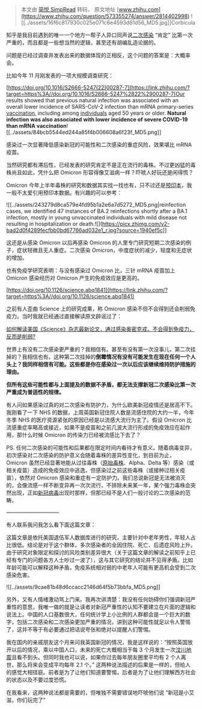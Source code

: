 > 本文由 [简悦 SimpRead](http://ksria.com/simpread/) 转码， 原文地址 [www.zhihu.com](https://www.zhihu.com/question/573355274/answer/2814402998) ![[../assets/16f6c817930c025e071c6e4593d81d56_MD5.jpg]]Corbicula​

知乎是我目前遇到的唯一一个地方一帮子人异口同声说[二次感染](https://www.zhihu.com/search?q=%E4%BA%8C%E6%AC%A1%E6%84%9F%E6%9F%93&search_source=Entity&hybrid_search_source=Entity&hybrid_search_extra=%7B%22sourceType%22%3A%22answer%22%2C%22sourceId%22%3A2814402998%7D) “肯定” 比第一次严重的，而且都是一些想当然的逻辑，甚至还有胡编乱造论据的。

问题是已经过调查并发表出来的数据体现的正相反，这个问题的答案是：大概率会。

比如今年 11 月刚发表的一项大规模调查研究：

[https://doi.org/10.1016/S2666-5247(22)00287-7](https://link.zhihu.com/?target=https%3A//doi.org/10.1016/S2666-5247%2822%2900287-7)Our results showed that previous natural infection was associated with an overall lower incidence of SARS-CoV-2 infection than mRNA primary-series [vaccination](https://www.zhihu.com/search?q=vaccination&search_source=Entity&hybrid_search_source=Entity&hybrid_search_extra=%7B%22sourceType%22%3A%22answer%22%2C%22sourceId%22%3A2814402998%7D), including among [individuals](https://www.zhihu.com/search?q=individuals&search_source=Entity&hybrid_search_source=Entity&hybrid_search_extra=%7B%22sourceType%22%3A%22answer%22%2C%22sourceId%22%3A2814402998%7D) aged 50 years or older. **Natural infection was also associated with lower incidence of severe COVID-19 than mRNA vaccination**![[../assets/84bcb5544ed244a85f4b006608a6f23f_MD5.png]]

感染过一次显著降低感染新冠的可能性和二次感染的重症风险，效果堪比 mRNA 疫苗。

当然研究都有滞后性，已经发表的研究肯定不是正在流行的毒株。不过更凶猛的毒株尚且如此，凭什么把 Omicron 形容得像艾滋病一样？吓唬人好玩还是闲得慌？

Omicron 今年上半年毒株的研究和数据其实找一找也有，只不过还是[预印本](https://www.zhihu.com/search?q=%E9%A2%84%E5%8D%B0%E6%9C%AC&search_source=Entity&hybrid_search_source=Entity&hybrid_search_extra=%7B%22sourceType%22%3A%22answer%22%2C%22sourceId%22%3A2814402998%7D)，我一般不太爱引用预印本数据。有兴趣的可以参考：

![[../assets/243279d8ca579e4fd95b1a2e6a7d5272_MD5.png|reinfection cases, we identified 47 instances of BA.2 reinfections shortly after a BA.1 infection, mostly in young unvaccinated individuals with mild disease not resulting in hospitalization or death.![](https://picx.zhimg.com/v2-bad2d0f4289fecfbb0bd67766ad032e1_r.jpg?source=1940ef5c]]

这还是从感染 Omicron 以后再感染 Omicron 的人里专门研究短期二次感染的例子，症状轻微且无人重症。二次感染 Omicron，中度症状的减少，轻度和无症状的增加。

也有免疫学研究表明：与没有感染过 Omicron 比，三针 mRNA 疫苗加上 Omicron 感染经历对 Omicron 产生的免疫效应是更高的。

[https://doi.org/10.1126/science.abq1841](https://link.zhihu.com/?target=https%3A//doi.org/10.1126/science.abq1841)

之前有人歪曲 Science 上的研究成果，称 Omicron 感染不但不会得到还会削弱免疫力。当时我就已经通过直接解读原文辟谣过了：

[如何解读美国《Science》杂志最新论文，通过感染奥密克戎，不会得到免疫力，反而是削弱?](https://www.zhihu.com/question/537863163/answer/2531776899)

世界上有没有二次感染更严重的？我相信有。甚至有没有第一次没事儿，第二次挂掉的？我相信也有。这种第二次挂掉的**倒霉情况有没有可能发生在现在任何一个人头上？我同样相信有可能。这些都是你在感染过一次以后应该继续维持防护措施的理由。**

**但所有这些可能性都与上面提及的数据不矛盾，都无法支撑新冠二次感染比第一次严重成为普适性的规律。**

有人问如果感染过真的对二次感染有防护力，为什么欧美新冠疫情还是居高不下。我刚看了一下 NHS 的数据，上周英国新冠住院人数是流感住院的大约一半，今年冬季 NHS 的医疗资源紧张的原因已经是以流感大流行为主了。假设 Omicron 比流感重症率略高或接近，如果不是疫苗和之前几波大流行形成的免疫效应在起作用，那什么时候 Omicron 的传染力已经被流感比下去了？

PS. 任何二次感染的可能性和后果都在限定时间内看待才有意义。随着病毒变异，初次感染对二次感染的防护意义会随着毒株的差异性变化，到目前为止，Omicron 虽然已经显著地能从过往毒株（[原始毒株](https://www.zhihu.com/search?q=%E5%8E%9F%E5%A7%8B%E6%AF%92%E6%A0%AA&search_source=Entity&hybrid_search_source=Entity&hybrid_search_extra=%7B%22sourceType%22%3A%22answer%22%2C%22sourceId%22%3A2814402998%7D)、Alpha、Delta 等）感染（或相关疫苗）造成的免疫效应中逃逸，但感染过之前这些毒株（或接种过相关疫苗），依然对 Omicron 感染和重症有一定防护力。我们总说新冠是无法被消灭的，会像流感一样不断变异再一次次流行，不排除未来某一年，某个强力毒株会突然出现，正如[新冠病毒](https://www.zhihu.com/search?q=%E6%96%B0%E5%86%A0%E7%97%85%E6%AF%92&search_source=Entity&hybrid_search_source=Entity&hybrid_search_extra=%7B%22sourceType%22%3A%22answer%22%2C%22sourceId%22%3A2814402998%7D)出现时那样，但那已经不是人们一般讨论的二次感染的范畴。

——————————

有人联系我问我怎么看下面这篇文章：

这篇文章是依托美国退伍军人数据库进行的研究，主要针对中老年男性，年轻人占比很低。结论是对于这个群体，多次感染者的全因住院、死亡、后遗症风险上升。由于研究对象限定和探讨的风险类别差异很大（关于这篇文章的解读之前知乎上已经有专门的问题各方人士吵过一波了），这与其它研究的结论并不见得矛盾。比如年龄可能可以解释这种矛盾，免疫系统相对弱的中老年人可能有更高机会受到二次感染危害。

![[../assets/9cae81b48d6ccacc2146d64f5b73bbfa_MD5.png]]

另外，又有人情绪激动骂上门来。我再次讲清楚：我没有任何妨碍你们强调新冠严重性的意思，我唯一做的就是让读者对新冠严重性的认知不要建立在片面的逻辑和说法上。中国的人口基数很大，任何统计学上小比例的人群都会是一个巨大的数字，包括二次感染和二次感染更加严重的情况，讲到这种可能性就足以令人警惕了，这并不等于有必要通过把话说夸张和绝对以提醒人们警惕。

我在国内的亲戚朋友这个月来问我英国新冠的情况，我是这样说的：“按照英国放开以后的情况，乘以中国人口，未来的死亡大概相当于每 3 个月发生一次[汶川地震](https://www.zhihu.com/search?q=%E6%B1%B6%E5%B7%9D%E5%9C%B0%E9%9C%87&search_source=Entity&hybrid_search_source=Entity&hybrid_search_extra=%7B%22sourceType%22%3A%22answer%22%2C%22sourceId%22%3A2814402998%7D)且看不到头。但同时我也可以说，如果你过去每年朋友圈里平均有 2 个人离世，那么将来会变成平均每年 2.1 个。” 这两种说法描述的后果是一样的，但给人的感觉大相径庭。前者是为了让他们知道要警惕，后者是为了让他们理解西方社会的状态以及不要过度恐慌。

在我看来，这两种说法都是需要的，但唯独不需要错误地吓唬他们说 “新冠是小艾滋，你们玩完了”